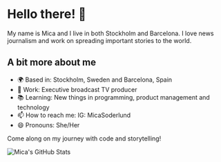 # Hello there! 👋

My name is Mica and I live in both Stockholm and Barcelona. I love news journalism and work on spreading important stories to the world.

## A bit more about me

- 🌍 Based in: Stockholm, Sweden and Barcelona, Spain
- 💼 Work: Executive broadcast TV producer 
- 📚 Learning: New things in programming, product management and technology
- 📫 How to reach me: IG: MicaSoderlund
- 😄 Pronouns: She/Her

Come along on my journey with code and storytelling!

![Mica's GitHub Stats](https://github-readme-stats.vercel.app/api?username=mica-soderlund&show_icons=true&hide_title=true&count_private=true&hide=prs&theme=radical)
